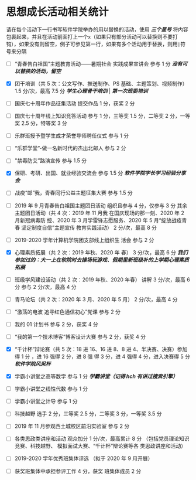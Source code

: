 # 思想成长活动相关统计

请在每个活动下一行书写软件学院举办的用以替换的活动，使用 **_三个星号_** 将内容包裹起来，并且在活动前面打上一个`x`（如果只有部分活动可以替换则不要打钩），如果没有则留空，例子可参见第一行，如果有多个活动用于替换，则用`|`符号来分隔

-   [ ]  “青春告白祖国”主题教育活动——暑期社会 实践成果宣讲会 参与 1 分
    **_没有可以替换的活动，留空_**

-   [x] 团干培训（共 5 次：公文写作、推送制作、PS 基础、主题策划、视频制作） 1.5 分/次，最高 7.5 分
        **_学生心理骨干培训_** | **_第一次班委培训_**
-   [ ]  国庆七十周年作品征集活动 提交作品 1 分，获奖 2 分

-   [ ] 国庆七十周年线上知识竞答活动 参与 1 分，三等奖 1.5 分，二等奖 2 分，一等奖 2.5 分，特等奖 3 分

-   [ ] 乐群班授予暨学生成才荣誉导师聘任仪式 参与 1 分

-   [ ] “乐群学堂”-做一名新时代的杰出北邮人 参与 2 分

-   [ ] "禁毒防艾”路演宣传 参与 1.5 分

-   [x] 保研、考研、出国、就业经验交流会 参与 1.5 分
    **_软件学院学长学习经验分享会_**

-   [ ] 战疫“邮”我，青春同行公益主题征集大赛 参与 1.5 分

-   [ ] 2019 年 9 月青春告白祖国主题团日活动 组织且参与 4 分，仅参与 3 分 其余主题团日活动（共 4 次：2019 年 11 月我 在国庆现场的那一刻、2020 年 2 月新冠病毒防 控、2020 年 3 月学雷锋志愿服务、2020 年 5 月“绽放战疫青春 坚定制度自信”主题宣传 教育实践活动） 2 分/次，最高 8 分

-   [ ] 2019-2020 学年计算机学院团支部线上组织生 活会 参与 2 分

-   [x] 心理素质拓展（共 2 次：2019 年秋、2020 年 春） 3 分/次，最高 6 分
    **_我们参加过的：大一上在软院时去操场玩游戏、假期里新班级补的上学期心理素质拓展_**

-   [ ] 班级学风建设活动（共 2 次：2019 年秋、2020 年春） 讲解 3 分/次，最高 6 分 参与 2 分/次，最高 4 分

-   [ ] 青马论坛（共 2 次：2020 年 3 月、2020 年 5 月） 2 分/次，最高 4 分

-   [ ] “激荡的电波 追寻红色通信初心”党课 参与 2 分

-   [ ] 我的 01 计划书 参与 2 分，获奖 4 分

-   [ ] “我的第一个技术博客”博客设计大赛 参与 2 分，获奖 4 分

-   [x] “千计杯”辩论赛（共 5 次：18 进 16、16 进 8、8 进 4、半决赛、决赛）参加得 1 分 ，进 16 强得 2 分，进 8 强 得 3 分，进 4 强得 4 分，进入决赛得 5 分
    **_软件学院风采杯_**

-   [x] 学霸小讲堂之高等数学 参与 1 分
    **_学霸讲堂（记得 hch 有讲过搜索引擎）_**

-   [ ] 学霸小讲堂之线性代数 参与 1 分

-   [ ] 学霸小讲堂之计导 参与 1 分

-   [ ] 科技越野 选手 2 分，三等奖 2.5 分，二等奖 3 分，一等奖 3.5 分

-   [ ] 2019 年 11 月参观西土城校区前沿实验室 参与 2 分

-   [ ] 各类思政类讲座和活动 观众加分 1 分/次，最高累计 8 分 （包括党员理论知识竞赛、科技越野、 模拟面试大赛、“千计杯”辩论赛等各 类思政讲座和活动）

-   [ ] 2019-2020 学年优秀班集体评选 （拟于 2020 年 9 月开展）

-   [ ] 获奖班集体中承担参评工作 4 分，获奖 班集体成员 2 分
